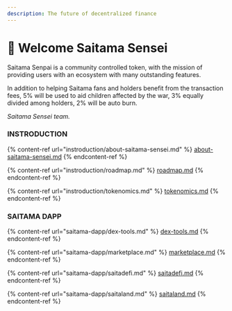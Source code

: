 ```yaml
---
description: The future of decentralized finance
---
```


# 🤝 Welcome Saitama Sensei

Saitama Senpai is a community controlled token, with the mission of providing users with an ecosystem with many outstanding features.&#x20;

In addition to helping Saitama fans and holders benefit from the transaction fees, 5% will be used to aid children affected by the war, 3% equally divided among holders, 2% will be auto burn.

_Saitama Sensei team._

### INSTRODUCTION

{% content-ref url="instroduction/about-saitama-sensei.md" %}
[about-saitama-sensei.md](instroduction/about-saitama-sensei.md)
{% endcontent-ref %}

{% content-ref url="instroduction/roadmap.md" %}
[roadmap.md](instroduction/roadmap.md)
{% endcontent-ref %}

{% content-ref url="instroduction/tokenomics.md" %}
[tokenomics.md](instroduction/tokenomics.md)
{% endcontent-ref %}

### SAITAMA DAPP

{% content-ref url="saitama-dapp/dex-tools.md" %}
[dex-tools.md](saitama-dapp/dex-tools.md)
{% endcontent-ref %}

{% content-ref url="saitama-dapp/marketplace.md" %}
[marketplace.md](saitama-dapp/marketplace.md)
{% endcontent-ref %}

{% content-ref url="saitama-dapp/saitadefi.md" %}
[saitadefi.md](saitama-dapp/saitadefi.md)
{% endcontent-ref %}

{% content-ref url="saitama-dapp/saitaland.md" %}
[saitaland.md](saitama-dapp/saitaland.md)
{% endcontent-ref %}
